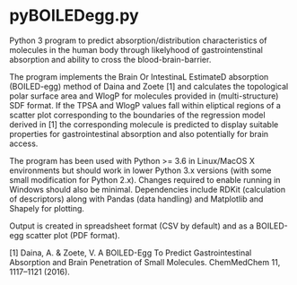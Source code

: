 # pyBOILEDegg.py
Python 3 program to predict absorption/distribution characteristics of molecules in the human body through likelyhood of gastrointenstinal absorption and ability to cross the blood-brain-barrier.

The program implements the Brain Or IntestinaL EstimateD absorption (BOILED-egg) method of Daina and Zoete [1] and calculates the topological polar surface area and WlogP for molecules provided in (multi-structure) SDF format. If the TPSA and WlogP values fall within eliptical regions of a scatter plot corresponding to the boundaries of the regression model derived in [1] the corresponding molecule is predicted to display suitable properties for gastrointestinal absorption and also potentially for brain access.

The program has been used with Python >= 3.6 in Linux/MacOS X environments but should work in lower Python 3.x versions (with some small modification for Python 2.x). Changes required to enable running in Windows should also be minimal. Dependencies include RDKit (calculation of descriptors) along with Pandas (data handling) and Matplotlib and Shapely for plotting.

Output is created in spreadsheet format (CSV by default) and as a BOILED-egg scatter plot (PDF format).

[1] Daina, A. & Zoete, V. A BOILED-Egg To Predict Gastrointestinal Absorption and Brain Penetration of Small Molecules. ChemMedChem 11, 1117–1121 (2016).
